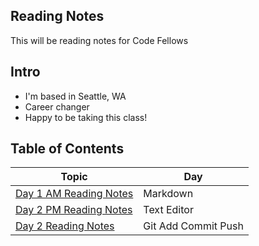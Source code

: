 ## Reading Notes
This will be reading notes for Code Fellows

## Intro
* I'm based in Seattle, WA
* Career changer
* Happy to be taking this class!


## Table of Contents 

Topic | Day
------------ | -------------
[Day 1 AM Reading Notes](day1_AM.md)| Markdown
[Day 2 PM Reading Notes](day1_PM.md)| Text Editor
[Day 2 Reading Notes](day2_AM.md) | Git Add Commit Push

